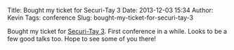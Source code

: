 Title: Bought my ticket for Securi-Tay 3
Date: 2013-12-03 15:34
Author: Kevin
Tags: conference
Slug: bought-my-ticket-for-securi-tay-3

Bought my ticket for [Securi-Tay 3](http://securi-tay.co.uk/). First
conference in a while. Looks to be a few good talks too. Hope to see
some of you there!
